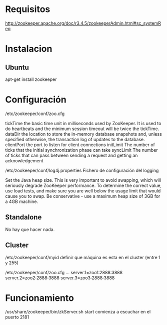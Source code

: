 # Requisitos
http://zookeeper.apache.org/doc/r3.4.5/zookeeperAdmin.html#sc_systemReq

# Instalacion
## Ubuntu
apt-get install zookeeper

# Configuración
/etc/zookeeper/conf/zoo.cfg

tickTime
  the basic time unit in milliseconds used by ZooKeeper. It is used to do heartbeats and the minimum session timeout will be twice the tickTime.
dataDir
  the location to store the in-memory database snapshots and, unless specified otherwise, the transaction log of updates to the database.
clientPort
  the port to listen for client connections
initLimit
  The number of ticks that the initial synchronization phase can take
syncLimit
  The number of ticks that can pass between sending a request and getting an acknowledgement


/etc/zookeeper/conf/log4j.properties
  Fichero de configuración del logging

Set the Java heap size. This is very important to avoid swapping, which will seriously degrade ZooKeeper performance. To determine the correct value, use load tests, and make sure you are well below the usage limit that would cause you to swap. Be conservative - use a maximum heap size of 3GB for a 4GB machine.

## Standalone
No hay que hacer nada.

## Cluster
/etc/zookeeper/conf/myid
  definir que máquina es esta en el cluster (entre 1 y 255)

/etc/zookeeper/conf/zoo.cfg
...
server.1=zoo1:2888:3888
server.2=zoo2:2888:3888
server.3=zoo3:2888:3888


# Funcionamiento
/usr/share/zookeeper/bin/zkServer.sh start
  comienza a escuchar en el puerto 2181

